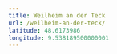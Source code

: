 ```yaml
---
title: Weilheim an der Teck
url: /weilheim-an-der-teck/
latitude: 48.6173986
longitude: 9.538189500000001
---
```

